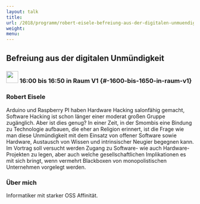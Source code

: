 ```yaml
---
layout: talk
title:
url: /2018/programm/robert-eisele-befreiung-aus-der-digitalen-unmuendigkeit/
weight:
menu:
---
```

## Befreiung aus der digitalen Unmündigkeit

### <img height = "32" src="../../../images/talk.svg"> 16:00 bis 16:50 in Raum V1 {#-1600-bis-1650-in-raum-v1}

### Robert Eisele

Arduino und Raspberry PI haben Hardware Hacking salonfähig gemacht, Software Hacking ist schon länger einer moderat großen Gruppe zugänglich. Aber ist dies genug? In einer Zeit, in der Smombis eine Bindung zu Technologie aufbauen, die eher an Religion erinnert, ist die Frage wie man diese Unmündigkeit mit dem Einsatz von offener Software sowie Hardware, Austausch von Wissen und intrinsischer Neugier begegnen kann. Im Vortrag soll versucht werden Zugang zu Software- wie auch Hardware-Projekten zu legen, aber auch welche gesellschaftlichen Implikationen es mit sich bringt, wenn vermehrt Blackboxen von monopolistischen Unternehmen vorgelegt werden.

### Über mich

Informatiker mit starker OSS Affinität.
